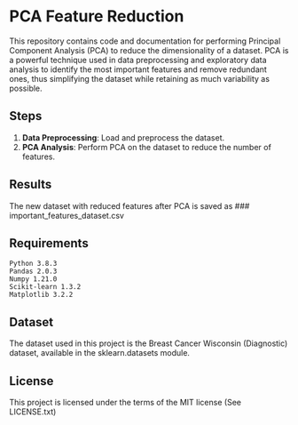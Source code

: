 # PCA Feature Reduction

This repository contains code and documentation for performing Principal Component Analysis (PCA) to reduce the dimensionality of a dataset. PCA is a powerful technique used in data preprocessing and exploratory data analysis to identify the most important features and remove redundant ones, thus simplifying the dataset while retaining as much variability as possible.

## Steps

1. **Data Preprocessing**: Load and preprocess the dataset.
2. **PCA Analysis**: Perform PCA on the dataset to reduce the number of features.


## Results

The new dataset with reduced features after PCA is saved as ### important_features_dataset.csv 

## Requirements

    Python 3.8.3
    Pandas 2.0.3
    Numpy 1.21.0
    Scikit-learn 1.3.2
    Matplotlib 3.2.2
  


## Dataset

The dataset used in this project is the Breast Cancer Wisconsin (Diagnostic) dataset, available in the sklearn.datasets module.



## License

This project is licensed under the terms of the MIT license (See LICENSE.txt)
